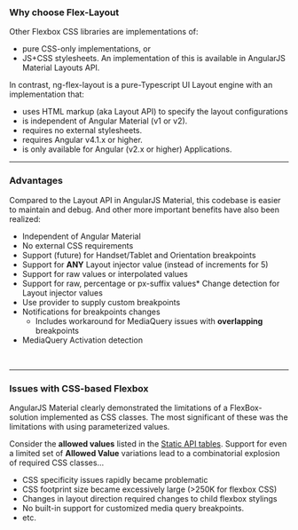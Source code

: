 ### Why choose Flex-Layout

Other Flexbox CSS libraries are implementations of:

* pure CSS-only implementations, or 
* JS+CSS stylesheets. An implementation of this is available in AngularJS Material Layouts API.

In contrast, ng-flex-layout is a pure-Typescript UI Layout engine with an implementation that: 

* uses HTML markup (aka Layout API) to specify the layout configurations
* is independent of Angular Material (v1 or v2).
* requires no external stylesheets.
* requires Angular v4.1.x or higher.
* is only available for Angular (v2.x or higher) Applications.

----

### Advantages 

Compared to the Layout API in AngularJS Material, this codebase is easier to maintain and debug.
And other more important benefits have also been realized:

* Independent of Angular Material 
* No external CSS requirements
* Support (future) for Handset/Tablet and Orientation breakpoints
* Support for **ANY** Layout injector value (instead of increments for 5)
* Support for raw values or interpolated values
* Support for raw, percentage or px-suffix values*  Change detection for Layout injector values
* Use provider to supply custom breakpoints
* Notifications for breakpoints changes
  * Includes workaround for MediaQuery issues with **overlapping** breakpoints
* MediaQuery Activation detection 

<br/>

----

### Issues with CSS-based Flexbox

AngularJS Material clearly demonstrated the limitations of a FlexBox-solution implemented as CSS classes. The most 
significant of these was the limitations with using parameterized values. 

Consider the **allowed values** listed in the 
[Static API tables](https://github.com/alessiobianchini/flex-layout/wiki/Declarative-API-Overview#api-for-dom-containers). 
Support for even a limited set of **Allowed Value** variations lead to a combinatorial explosion of required CSS 
classes... 

* CSS specificity issues rapidly became problematic
* CSS footprint size became excessively large (>250K for flexbox CSS)
* Changes in layout direction required changes to child flexbox stylings
* No built-in support for customized media query breakpoints.
* etc.
